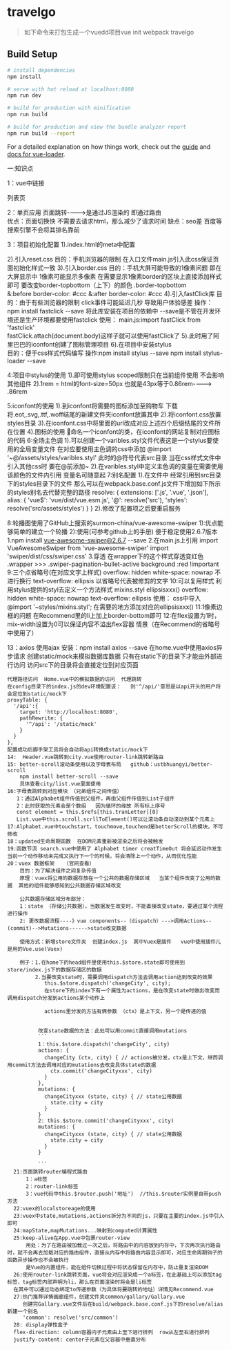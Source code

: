 # travelgo

> 如下命令来打包生成一个vuedd项目vue init webpack travelgo

## Build Setup

``` bash
# install dependencies
npm install

# serve with hot reload at localhost:8080
npm run dev

# build for production with minification
npm run build

# build for production and view the bundle analyzer report
npm run build --report
```

For a detailed explanation on how things work, check out the [guide](http://vuejs-templates.github.io/webpack/) and [docs for vue-loader](http://vuejs.github.io/vue-loader).

一:知识点

1：vue中链接
<!--在vue中链接可以使用router-link-->
<router-link to="/list" class="home">列表页</router-link>

2：单页应用
页面跳转---->是通过JS渲染的   即通过路由   
优点：页面切换快   不需要去请求html，那么减少了请求时间    缺点：seo差  百度等搜索引擎不会将其排名靠前

3：项目初始化配置
  1).index.html的meta中配置
<!--由于是移动端使用  minimum-scale=1.0,maximum-scale=1.0,user-scalable=no 
      此举禁止用户通过手指放大缩小  比例始终为1：1-->
  2).引入reset.css
  目的：手机浏览器的限制   在入口文件main.js引入此css保证页面初始化样式一致
  3).引入border.css
  目的：手机大屏可能导致的1像素问题  即在大屏显示中  1像素可能显示多像素
  在需要显示1像素border的区块上直接添加样式即可
  要改变border-topbottom（上下）的颜色
  .border-topbottom    
    &:before
        border-color: #ccc
    &:after
        border-color: #ccc
  4).引入fastClick库
   目的：由于有些浏览器的限制  click事件可能延迟几秒  导致用户体验感差
   操作：npm install fastclick --save  将此库安装在项目的依赖中   --save是不管在开发环境还是生产环境都要使用fastclick
   使用：
        main.js:import fastClick from 'fastclick'   
                fastClick.attach(document.body)这样子就可以使用fastClick了
  5).此时用了阿里巴巴的iconfont创建了图标管理项目
  6).在项目中安装stylus   
  目的：便于css样式代码编写
  操作:npm install stylus --save   npm install stylus-loader --save

4:项目中stylus的使用
  1).<style lang="stylus" scoped></style>即可使用stylus   scoped限制只在当前组件使用  不会影响其他组件
  2).1rem = html的font-size=50px   也就是43px等于0.86rem---->  .86rem

5:iconfont的使用
  1).到iconfont将需要的图标添加至购物车 下载   将.eot,.svg,.ttf,.woff结尾的新建文件夹iconfont放置其中
  2).将iconfont.css放置styles目录
  3).在iconfont.css中将里面的url改成对应上述四个后缀结尾的文件所在位置
  4).图标的使用  <span class="iconfont">&#xe624;</span>命名一个iconfont的类，在iconfont的网站复制对应图标的代码
6:全场主色调 
  1).可以创建一个varibles.styl文件代表这是一个stylus要使用的全局变量文件
  在对应要使用主色调的css中添加 @import '~@/assets/styles/varibles.styl'  此时的@符号代表src目录  当在css样式文件中引入其他css时  要在@前添加~
  2).在varibles.styl中定义主色调的变量在需要使用该颜色的文件内引用  变量名可随意起
7:别名配置
  1).在文件中 经常引用到src目录下的styles目录下的文件
     那么可以在webpack.base.conf.js文件下增加如下所示的styles别名去代替完整的路径
     resolve: {
      extensions: ['.js', '.vue', '.json'],
      alias: {
        'vue$': 'vue/dist/vue.esm.js',
        '@': resolve('src'),
        'styles': resolve('src/assets/styles')
      }
    }
  2).修改了配置项之后要重启服务

8:轮播图使用了GitHub上搜索的surmon-china/vue-awesome-swiper
  1):优点能够简单的建立一个轮播
  2):使用(可参考github上的手册)
    便于稳定使用2.6.7版本
    1.npm install vue-awesome-swiper@2.6.7 --save
    2.在main.js上引用
    import VueAwesomeSwiper from 'vue-awesome-swiper'
    import 'swiper/dist/css/swiper.css'
    3.穿透  在wrapper下的这个样式穿透变红色
    .wrapper >>> .swiper-pagination-bullet-active
        background :red !important
9:三个点省略号(在对应文字上样式)
    overflow: hidden
    white-space: nowrap   不进行换行
    text-overflow: ellipsis   以省略号代表被修剪的文字
10:可以复用样式  利用stylus提供的styl去定义一个方法样式
    mixins.styl
      ellipsisxxx()
      overflow: hidden
      white-space: nowrap
      text-overflow: ellipsis
    使用：
    css中导入@import '~styles/mixins.styl';
    在需要的地方添加对应的ellipsisxxx()
  11:1像素边框的问题  在Recommend里的li上加上border-bottom即可
  12:在flex设置为1时，mix-width设置为0可以保证内容不溢出flex容器
     情景（在Recommend的省略号中使用了）

  13：axios 使用ajax
     安装：npm install axios --save
    在home.vue中使用axios异步请求  创建static/mock来模拟数据库数据
    只有在static下的目录下才能由外部进行访问
    访问src下的目录将会直接定位到对应页面

    代理路径访问  Home.vue中的模拟数据的访问  代理跳转
    在config目录下的index.js的dev环境配置该：   则'^/api/'意思是以api开头的用户将会定位到static/mock下
    proxyTable: {
      '/api':{
        target: 'http://localhost:8080',
        pathRewrite: {
          '^/api': '/static/mock'
        }
      }
    },
    配置成功后脚手架工具将会自动将api转换成static/mock下
    14:  Header.vue跳转到city.vue使用router-link跳转新路由
    15: better-scroll滚动条使用以及字母表布局   github：ustbhuangyi/better-scroll
        npm install better-scroll --save
        具体查看city/list.vue里面使用
    16:字母表跳转到对应模块 （兄弟组件之间传值）
       1：通过Alphabet组件传值到父组件，再由父组件传值到List子组件
       2：此时获取的元素会是个数组   因为循环的缘故 所有标上序号
       const element = this.$refs[this.tranLetter][0]
       List.vue中this.scroll.scrllToElement()可以让滚动条自动滚动到某个元素上
    17:Alphabet.vue中touchstart，touchmove,touchend是betterScroll的模块，不可修改
    18：updated生命周期函数  在DOM元素重新被渲染之后将会被触发
    19:函数节流 search.vue中使用了 Alphabet timer creatTimeOut 将会延迟动作发生  当前一个动作移动未完成又执行下一个的时候，将会清除上一个动作，从而优化性能
    20：vuex 数据框架   （官网查看）
        目的：为了解决组件之间复杂传值
        原理：vuex将公用的数据存放在一个公共的数据存储区域   当某个组件改变了公用的数据  其他的组件能够感知到公共数据存储区域改变

        公共数据存储区域分布部分：
        1：state （存储公共数据），当数据发生改变时，不能直接改变state，要通过某个流程进行操作
        2: 更改数据流程----》vue components--（dispatch）--->调用Actions--(commit)-->Mutations------>state改变数据

        使用方式：新增store文件夹  创建index.js  其中Vuex是插件   vue中使用插件儿是用的Vue.use(Vuex)

        例子：1.在home下的head组件里使用this.$store.state即可使用到store/index.js下的数据存储区的数据
             2.当要改变state时，需要调用dispatch方法去调用action达到改变的效果
                this.$store.dispatch('changeCity', city);
                在store下的index下有一个属性为actions，是在改变state时做出改变而调用dispatch分发到actions某个动作上
                
                actions里分发的方法有俩参数 （ctx）是上下文，另一个是传递的值


              改变state数据的方法：此处可以用commit直接调用mutations
              ```
              1：this.$store.dispatch('changeCity', city)
              actions: {
                changeCity (ctx, city) { // actions被分发，ctx是上下文，继而调用commit方法去调用对应的mutations去改变具体state的数据
                  ctx.commit('changeCityxxx', city)
                }
              },
              mutations: {
                changeCityxxx (state, city) { // state公用数据
                  state.city = city
                }
              }
              2: this.$store.commit('changeCityxxx', city)
              mutations: {
                changeCityxxx (state, city) { // state公用数据
                  state.city = city
                }
              }

              ```
      21:页面跳转router编程式路由
          1：a标签
          2：router-link标签
          3：vue代码中this.$router.push('地址')  //this.$router实例里自带push 方法
      22:vuex的localstoreage的使用
      23:vuex中state,mutations,actions拆分为不同的js，只要在主要的index.js中引入即可
      24:mapState,mapMutations...映射到computed计算属性
      25:keep-alive在App.vue中包裹router-view
          用处：为了在路由被加载过一次之后，将路由中的内容放到内存中，下次再次执行路由时，就不会再去加载对应的路由组件，直接从内存中将路由内容显示即可，对应生命周期钩子的函数异步操作也不会被执行
          是Vue的内置组件，能在组件切换过程中将状态保留在内存中，防止重复渲染DOM
      26:使用router-link跳转页面，vue将会对应渲染成一个a标签，在此基础上可以添加tag标签，tag标签内部声明为li，那么在页面渲染时将会是li标签
      在其中可以通过动态绑定to传递参数（为具体将要跳转的地址）详情见Recommend.vue
      27:热门推荐详情画廊组件，创建文件夹common/gallary/Gallary.vue
         创建完Gallary.vue文件后在build/webpack.base.conf.js下的resolve/alias新建一个别名
         'common': resolve('src/common')
      28: display弹性盒子
      flex-direction: column容器内子元素由上至下进行排列  row从左至右进行排列
      justify-content: center子元素在父容器中垂直分布
